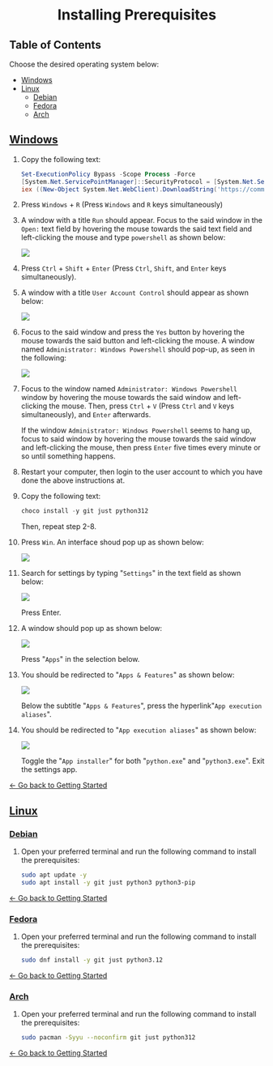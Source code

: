 <h1 align="center" style="font-weight: bold">
    Installing Prerequisites
</h1>

<div class="toc">
    <h2 id="toc"><b><a href="#toc">Table of Contents</a></b></h2>
    <p>Choose the desired operating system below:</p>
    <ul>
        <li><a href="#windows">Windows</a></li>
        <li>
            <a href="#linux">Linux</a>
            <ul>
                <li><a href="#linux-debian">Debian</a></li>
                <li><a href="#linux-fedora">Fedora</a></li>
                <li><a href="#linux-arch">Arch</a></li>
            </ul>
        </li>
    </ul>
</div>

<h2 id="windows"><a href="#windows">Windows</a></h2>

1. Copy the following text:

    ```ps1
    Set-ExecutionPolicy Bypass -Scope Process -Force
    [System.Net.ServicePointManager]::SecurityProtocol = [System.Net.ServicePointManager]::SecurityProtocol -bor 3072
    iex ((New-Object System.Net.WebClient).DownloadString('https://community.chocolatey.org/install.ps1'))
    ```

2. Press `Windows` + `R` (Press `Windows` and `R` keys simultaneously)

3. A window with a title `Run` should appear. Focus to the said window in the `Open:` text field by hovering the mouse towards the said text field and left-clicking the mouse and type `powershell` as shown below:

    ![](assets/images/windows/run_box_ps.png)

4. Press `Ctrl` + `Shift` + `Enter` (Press `Ctrl`, `Shift`, and `Enter` keys simultaneously).

5. A window with a title `User Account Control` should appear as shown below:

    ![](assets/images/windows/UAC_ps.png)

6. Focus to the said window and press the `Yes` button by hovering the mouse towards the said button and left-clicking the mouse. A window named `Administrator: Windows Powershell` should pop-up, as seen in the following:

	![](assets/images/windows/pwsh-_admin.png)

7. Focus to the window named `Administrator: Windows Powershell` window by hovering the mouse towards the said window and left-clicking the mouse. Then, press `Ctrl` + `V` (Press `Ctrl` and `V` keys simultaneously), and `Enter` afterwards.

    If the window `Administrator: Windows Powershell` seems to hang up, focus to said window by hovering the mouse towards the said window and left-clicking the mouse, then press `Enter` five times every minute or so until something happens.

8. Restart your computer, then login to the user account to which you have done the above instructions at.

9. Copy the following text:

    ```ps1
    choco install -y git just python312
    ```

    Then, repeat step 2-8.

11. Press `Win`. An interface shoud pop up as shown below:

    ![](/docs/assets/images/prerequisites/python/windows/1.png)

12. Search for settings by typing "`Settings`" in the text field as shown below:

    ![](/docs/assets/images/prerequisites/python/windows/2.png)
    
    Press Enter.

13. A window should pop up as shown below:

    ![](/docs/assets/images/prerequisites/python/windows/3.png)
    
    Press "`Apps`" in the selection below.

14. You should be redirected to "`Apps & Features`" as shown below:

    ![](/docs/assets/images/prerequisites/python/windows/4.png)
    
    Below the subtitle "`Apps & Features`", press the hyperlink"`App execution aliases`".

15. You should be redirected to "`App execution aliases`" as shown below:

	![](/docs/assets/images/prerequisites/python/windows/5.png)

    Toggle the "`App installer`" for both "`python.exe`" and "`python3.exe`". Exit the settings app.

[<- Go back to Getting Started](../../../getting-started.md#windows)

<h2 id="linux"><a href="#linux">Linux</a></h2>

<h3 id="linux-debian"><a href="#linux-debian">Debian</a></h3>

1. Open your preferred terminal and run the following command to install the prerequisites:

    ```sh
    sudo apt update -y
    sudo apt install -y git just python3 python3-pip
    ```

[<- Go back to Getting Started](../../../getting-started.md#linux)

<h3 id="linux-fedora"><a href="#linux-fedora">Fedora</a></h3>

1. Open your preferred terminal and run the following command to install the prerequisites:

    ```sh
    sudo dnf install -y git just python3.12
    ```

[<- Go back to Getting Started](../../../getting-started.md#linux)

<h3 id="linux-arch"><a href="#linux-arch">Arch</a></h3>

1. Open your preferred terminal and run the following command to install the prerequisites:

    ```sh
    sudo pacman -Syyu --noconfirm git just python312
    ```

[<- Go back to Getting Started](../../../getting-started.md#linux)
